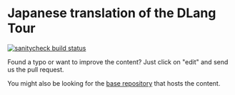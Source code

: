 Japanese translation of the DLang Tour
==============================================

[![sanitycheck build status](https://github.com/dlang-tour/japanese/actions/workflows/d.yml/badge.svg)](https://github.com/dlang-tour/japanese/actions/workflows/d.yml)

Found a typo or want to improve the content?
Just click on "edit" and send us the pull request.

You might also be looking for the [base repository](https://github.com/dlang-tour)
that hosts the content.
